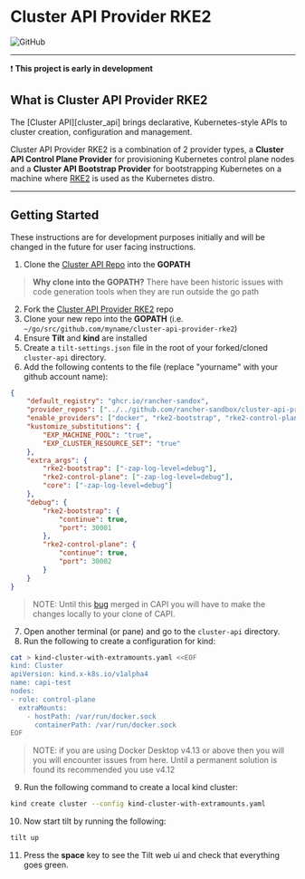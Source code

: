 # Cluster API Provider RKE2

![GitHub](https://img.shields.io/github/license/rancher-sandbox/cluster-api-provider-rke)

------

 :exclamation: **This project is early in development**

## What is Cluster API Provider RKE2

The [Cluster API][cluster_api] brings declarative, Kubernetes-style APIs to cluster creation, configuration and management.

Cluster API Provider RKE2 is a combination of 2 provider types, a __Cluster API Control Plane Provider__ for provisioning Kubernetes control plane nodes and a __Cluster API Bootstrap Provider__ for bootstrapping Kubernetes on a machine where [RKE2](https://docs.rke2.io/) is used as the Kubernetes distro.

------

## Getting Started

These instructions are for development purposes initially and will be changed in the future for user facing instructions.

1. Clone the [Cluster API Repo](https://github.com/kubernetes-sigs/cluster-api) into the **GOPATH**

> **Why clone into the GOPATH?** There have been historic issues with code generation tools when they are run outside the go path

2. Fork the [Cluster API Provider RKE2](https://github.com/rancher-sandbox/cluster-api-provider-rke2) repo
3. Clone your new repo into the **GOPATH** (i.e. `~/go/src/github.com/myname/cluster-api-provider-rke2`)
4. Ensure **Tilt** and **kind** are installed
5. Create a `tilt-settings.json` file in the root of your forked/cloned `cluster-api` directory.
6. Add the following contents to the file (replace "yourname" with your github account name):

```json
{
    "default_registry": "ghcr.io/rancher-sandox",
    "provider_repos": ["../../github.com/rancher-sandbox/cluster-api-provider-rke2"],
    "enable_providers": ["docker", "rke2-bootstrap", "rke2-control-plane"],
    "kustomize_substitutions": {
        "EXP_MACHINE_POOL": "true",
        "EXP_CLUSTER_RESOURCE_SET": "true"
    },
    "extra_args": {
        "rke2-bootstrap": ["-zap-log-level=debug"],
        "rke2-control-plane": ["-zap-log-level=debug"],
        "core": ["-zap-log-level=debug"]
    },
    "debug": {
        "rke2-bootstrap": {
            "continue": true,
            "port": 30001
        },
        "rke2-control-plane": {
            "continue": true,
            "port": 30002
        }
    }
}
```

> NOTE: Until this [bug](https://github.com/kubernetes-sigs/cluster-api/pull/7482) merged in CAPI you will have to make the changes locally to your clone of CAPI.

7. Open another terminal (or pane) and go to the `cluster-api` directory.
8.  Run the following to create a configuration for kind:

```bash
cat > kind-cluster-with-extramounts.yaml <<EOF
kind: Cluster
apiVersion: kind.x-k8s.io/v1alpha4
name: capi-test
nodes:
- role: control-plane
  extraMounts:
    - hostPath: /var/run/docker.sock
      containerPath: /var/run/docker.sock
EOF
```

> NOTE: if you are using Docker Desktop v4.13 or above then you will you will encounter issues from here. Until a permanent solution is found its recommended you use v4.12

9. Run the following command to create a local kind cluster:

```bash
kind create cluster --config kind-cluster-with-extramounts.yaml
```

10. Now start tilt by running the following:

```bash
tilt up
```

11. Press the **space** key to see the Tilt web ui and check that everything goes green.
